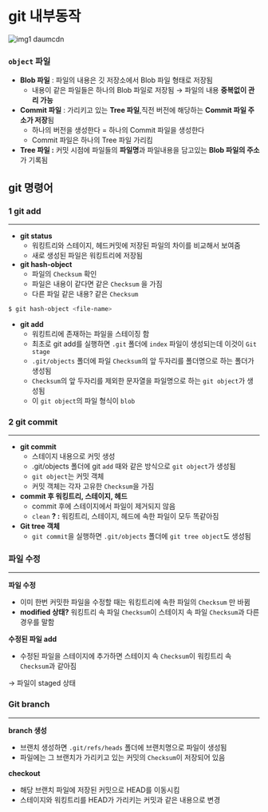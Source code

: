 # git 내부동작

![img1 daumcdn](https://github.com/4mjeo/TIL/assets/129156398/613b710f-1003-46dd-9e3f-50389c4bc23f)

### `object` 파일

- **Blob 파일** : 파일의 내용은 깃 저장소에서 Blob 파일 형태로 저장됨
  - 내용이 같은 파일들은 하나의 Blob 파일로 저장됨 → 파일의 내용 **중복없이 관리 가능**
- **Commit 파일** : 가리키고 있는 **Tree 파일**,직전 버전에 해당하는 **Commit 파일 주소가 저장**됨
  - 하나의 버전을 생성한다 = 하나의 Commit 파일을 생성한다
  - Commit 파일은 하나의 Tree 파일 가리킴
- **Tree 파일 :** 커밋 시점에 파일들의 **파일명**과 파일내용을 담고있는 **Blob 파일의 주소**가 기록됨

## git 명령어

### 1 git add

---

- **git status**
  - 워킹트리와 스테이지, 헤드커밋에 저장된 파일의 차이를 비교해서 보여줌
  - 새로 생성된 파일은 워킹트리에 저장됨
- **git hash-object**
  - 파일의 `Checksum` 확인
  - 파일은 내용이 같다면 같은 `Checksum` 을 가짐
  - 다른 파일 같은 내용? 같은 `Checksum`

```bash
$ git hash-object <file-name>
```

- **git add**
  - 워킹트리에 존재하는 파일을 스테이징 함
  - 최초로 git add를 실행하면 `.git` 폴더에 `index` 파일이 생성되는데 이것이 `Git stage`
  - `.git/objects` 폴더에 파일 `Checksum`의 앞 두자리를 폴더명으로 하는 폴더가 생성됨
  - `Checksum`의 앞 두자리를 제외한 문자열을 파일명으로 하는 `git object`가 생성됨
  - 이 `git object`의 파일 형식이 `blob`

### 2 git commit

---

- **git commit**
  - 스테이지 내용으로 커밋 생성
  - .git/objects 폴더에 git `add` 때와 같은 방식으로 `git object`가 생성됨
  - `git object`는 커밋 객체
  - 커밋 객체는 각자 고유한 `Checksum`을 가짐
- **commit 후 워킹트리, 스테이지, 헤드**
  - commit 후에 스테이지에서 파일이 제거되지 않음
  - `clean` **? :** 워킹트리, 스테이지, 헤드에 속한 파일이 모두 똑같아짐
- **Git tree 객체**
  - `git commit`을 실행하면 `.git/objects` 폴더에 `git tree object`도 생성됨

### 파일 수정

---

**파일 수정**

- 이미 한번 커밋한 파일을 수정할 때는 워킹트리에 속한 파일의 `Checksum` 만 바뀜
- **modified 상태?** 워킹트리 속 파일 `Checksum`이 스테이지 속 파일 `Checksum`과 다른 경우를 말함

**수정된 파일 add**

- 수정된 파일을 스테이지에 추가하면 스테이지 속 `Checksum`이 워킹트리 속 `Checksum`과 같아짐

→ 파일이 staged 상태

### Git branc**h**

---

**branch 생성**

- 브랜치 생성하면 `.git/refs/heads` 폴더에 브랜치명으로 파일이 생성됨
- 파일에는 그 브랜치가 가리키고 있는 커밋의 `Checksum`이 저장되어 있음

**checkout**

- 해당 브랜치 파일에 저장된 커밋으로 HEAD를 이동시킴
- 스테이지와 워킹트리를 HEAD가 가리키는 커밋과 같은 내용으로 변경
